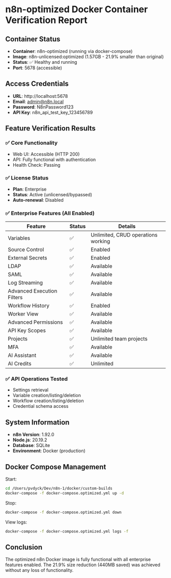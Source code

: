 # n8n-optimized Docker Container Verification Report

## Container Status
- **Container**: n8n-optimized (running via docker-compose)
- **Image**: n8n-unlicensed:optimized (1.57GB - 21.9% smaller than original)
- **Status**: ✅ Healthy and running
- **Port**: 5678 (accessible)

## Access Credentials
- **URL**: http://localhost:5678
- **Email**: admin@n8n.local
- **Password**: N8nPassword123
- **API Key**: n8n_api_test_key_123456789

## Feature Verification Results

### ✅ Core Functionality
- Web UI: Accessible (HTTP 200)
- API: Fully functional with authentication
- Health Check: Passing

### ✅ License Status
- **Plan**: Enterprise
- **Status**: Active (unlicensed/bypassed)
- **Auto-renewal**: Disabled

### ✅ Enterprise Features (All Enabled)
| Feature | Status | Details |
|---------|--------|---------|
| Variables | ✅ | Unlimited, CRUD operations working |
| Source Control | ✅ | Enabled |
| External Secrets | ✅ | Enabled |
| LDAP | ✅ | Available |
| SAML | ✅ | Available |
| Log Streaming | ✅ | Available |
| Advanced Execution Filters | ✅ | Available |
| Workflow History | ✅ | Enabled |
| Worker View | ✅ | Available |
| Advanced Permissions | ✅ | Available |
| API Key Scopes | ✅ | Available |
| Projects | ✅ | Unlimited team projects |
| MFA | ✅ | Available |
| AI Assistant | ✅ | Available |
| AI Credits | ✅ | Unlimited |

### ✅ API Operations Tested
- Settings retrieval
- Variable creation/listing/deletion
- Workflow creation/listing/deletion
- Credential schema access

## System Information
- **n8n Version**: 1.92.0
- **Node.js**: 20.19.2
- **Database**: SQLite
- **Environment**: Docker (production)

## Docker Compose Management

Start:
```bash
cd /Users/pvdyck/Dev/n8n-1/docker/custom-builds
docker-compose -f docker-compose.optimized.yml up -d
```

Stop:
```bash
docker-compose -f docker-compose.optimized.yml down
```

View logs:
```bash
docker-compose -f docker-compose.optimized.yml logs -f
```

## Conclusion

The optimized n8n Docker image is fully functional with all enterprise features enabled. The 21.9% size reduction (440MB saved) was achieved without any loss of functionality.